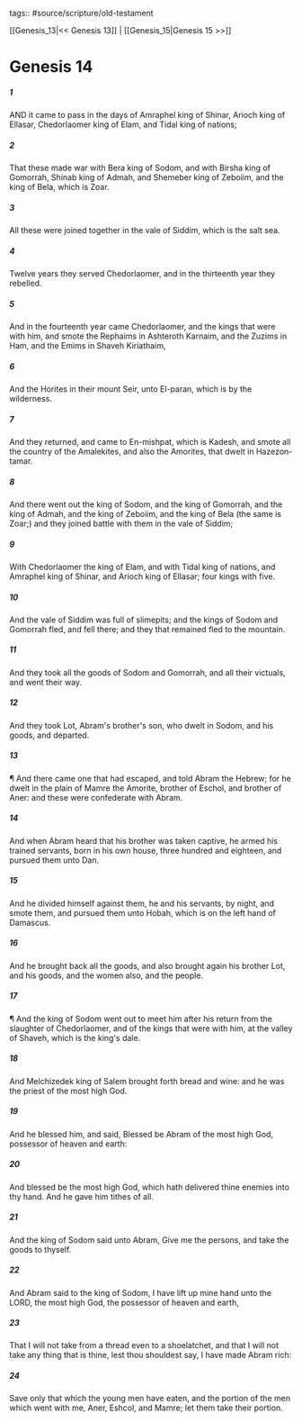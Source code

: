 tags:: #source/scripture/old-testament

[[Genesis_13|<< Genesis 13]] | [[Genesis_15|Genesis 15 >>]]

# Genesis 14

##### 1

AND it came to pass in the days of Amraphel king of Shinar, Arioch king of Ellasar, Chedorlaomer king of Elam, and Tidal king of nations;

##### 2

That these made war with Bera king of Sodom, and with Birsha king of Gomorrah, Shinab king of Admah, and Shemeber king of Zeboiim, and the king of Bela, which is Zoar.

##### 3

All these were joined together in the vale of Siddim, which is the salt sea.

##### 4

Twelve years they served Chedorlaomer, and in the thirteenth year they rebelled.

##### 5

And in the fourteenth year came Chedorlaomer, and the kings that were with him, and smote the Rephaims in Ashteroth Karnaim, and the Zuzims in Ham, and the Emims in Shaveh Kiriathaim,

##### 6

And the Horites in their mount Seir, unto El-paran, which is by the wilderness.

##### 7

And they returned, and came to En-mishpat, which is Kadesh, and smote all the country of the Amalekites, and also the Amorites, that dwelt in Hazezon-tamar.

##### 8

And there went out the king of Sodom, and the king of Gomorrah, and the king of Admah, and the king of Zeboiim, and the king of Bela (the same is Zoar;) and they joined battle with them in the vale of Siddim;

##### 9

With Chedorlaomer the king of Elam, and with Tidal king of nations, and Amraphel king of Shinar, and Arioch king of Ellasar; four kings with five.

##### 10

And the vale of Siddim was full of slimepits; and the kings of Sodom and Gomorrah fled, and fell there; and they that remained fled to the mountain.

##### 11

And they took all the goods of Sodom and Gomorrah, and all their victuals, and went their way.

##### 12

And they took Lot, Abram's brother's son, who dwelt in Sodom, and his goods, and departed.

##### 13

¶ And there came one that had escaped, and told Abram the Hebrew; for he dwelt in the plain of Mamre the Amorite, brother of Eschol, and brother of Aner: and these were confederate with Abram.

##### 14

And when Abram heard that his brother was taken captive, he armed his trained servants, born in his own house, three hundred and eighteen, and pursued them unto Dan.

##### 15

And he divided himself against them, he and his servants, by night, and smote them, and pursued them unto Hobah, which is on the left hand of Damascus.

##### 16

And he brought back all the goods, and also brought again his brother Lot, and his goods, and the women also, and the people.

##### 17

¶ And the king of Sodom went out to meet him after his return from the slaughter of Chedorlaomer, and of the kings that were with him, at the valley of Shaveh, which is the king's dale.

##### 18

And Melchizedek king of Salem brought forth bread and wine: and he was the priest of the most high God.

##### 19

And he blessed him, and said, Blessed be Abram of the most high God, possessor of heaven and earth:

##### 20

And blessed be the most high God, which hath delivered thine enemies into thy hand. And he gave him tithes of all.

##### 21

And the king of Sodom said unto Abram, Give me the persons, and take the goods to thyself.

##### 22

And Abram said to the king of Sodom, I have lift up mine hand unto the LORD, the most high God, the possessor of heaven and earth,

##### 23

That I will not take from a thread even to a shoelatchet, and that I will not take any thing that is thine, lest thou shouldest say, I have made Abram rich:

##### 24

Save only that which the young men have eaten, and the portion of the men which went with me, Aner, Eshcol, and Mamre; let them take their portion.
